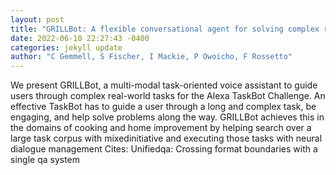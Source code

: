 ```yaml
--- 
layout: post 
title: "GRILLBot: A flexible conversational agent for solving complex real-world tasks" 
date: 2022-06-10 22:27:43 -0400 
categories: jekyll update 
author: "C Gemmell, S Fischer, I Mackie, P Owoicho, F Rossetto" 
--- 
```

We present GRILLBot, a multi-modal task-oriented voice assistant to guide users through complex real-world tasks for the Alexa TaskBot Challenge. An effective TaskBot has to guide a user through a long and complex task, be engaging, and help solve problems along the way. GRILLBot achieves this in the domains of cooking and home improvement by helping search over a large task corpus with mixedinitiative and executing those tasks with neural dialogue management Cites: Unifiedqa: Crossing format boundaries with a single qa system
